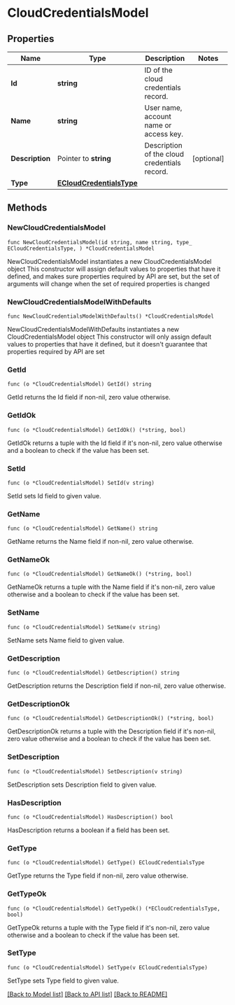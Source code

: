 # CloudCredentialsModel

## Properties

Name | Type | Description | Notes
------------ | ------------- | ------------- | -------------
**Id** | **string** | ID of the cloud credentials record. | 
**Name** | **string** | User name, account name or access key. | 
**Description** | Pointer to **string** | Description of the cloud credentials record. | [optional] 
**Type** | [**ECloudCredentialsType**](ECloudCredentialsType.md) |  | 

## Methods

### NewCloudCredentialsModel

`func NewCloudCredentialsModel(id string, name string, type_ ECloudCredentialsType, ) *CloudCredentialsModel`

NewCloudCredentialsModel instantiates a new CloudCredentialsModel object
This constructor will assign default values to properties that have it defined,
and makes sure properties required by API are set, but the set of arguments
will change when the set of required properties is changed

### NewCloudCredentialsModelWithDefaults

`func NewCloudCredentialsModelWithDefaults() *CloudCredentialsModel`

NewCloudCredentialsModelWithDefaults instantiates a new CloudCredentialsModel object
This constructor will only assign default values to properties that have it defined,
but it doesn't guarantee that properties required by API are set

### GetId

`func (o *CloudCredentialsModel) GetId() string`

GetId returns the Id field if non-nil, zero value otherwise.

### GetIdOk

`func (o *CloudCredentialsModel) GetIdOk() (*string, bool)`

GetIdOk returns a tuple with the Id field if it's non-nil, zero value otherwise
and a boolean to check if the value has been set.

### SetId

`func (o *CloudCredentialsModel) SetId(v string)`

SetId sets Id field to given value.


### GetName

`func (o *CloudCredentialsModel) GetName() string`

GetName returns the Name field if non-nil, zero value otherwise.

### GetNameOk

`func (o *CloudCredentialsModel) GetNameOk() (*string, bool)`

GetNameOk returns a tuple with the Name field if it's non-nil, zero value otherwise
and a boolean to check if the value has been set.

### SetName

`func (o *CloudCredentialsModel) SetName(v string)`

SetName sets Name field to given value.


### GetDescription

`func (o *CloudCredentialsModel) GetDescription() string`

GetDescription returns the Description field if non-nil, zero value otherwise.

### GetDescriptionOk

`func (o *CloudCredentialsModel) GetDescriptionOk() (*string, bool)`

GetDescriptionOk returns a tuple with the Description field if it's non-nil, zero value otherwise
and a boolean to check if the value has been set.

### SetDescription

`func (o *CloudCredentialsModel) SetDescription(v string)`

SetDescription sets Description field to given value.

### HasDescription

`func (o *CloudCredentialsModel) HasDescription() bool`

HasDescription returns a boolean if a field has been set.

### GetType

`func (o *CloudCredentialsModel) GetType() ECloudCredentialsType`

GetType returns the Type field if non-nil, zero value otherwise.

### GetTypeOk

`func (o *CloudCredentialsModel) GetTypeOk() (*ECloudCredentialsType, bool)`

GetTypeOk returns a tuple with the Type field if it's non-nil, zero value otherwise
and a boolean to check if the value has been set.

### SetType

`func (o *CloudCredentialsModel) SetType(v ECloudCredentialsType)`

SetType sets Type field to given value.



[[Back to Model list]](../README.md#documentation-for-models) [[Back to API list]](../README.md#documentation-for-api-endpoints) [[Back to README]](../README.md)


